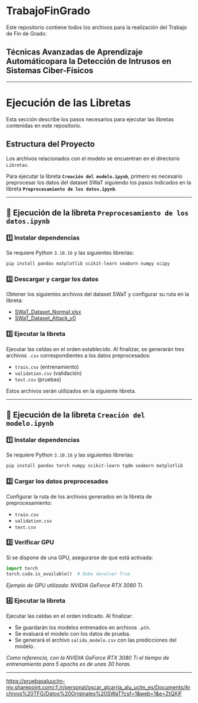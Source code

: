 # TrabajoFinGrado
Este repositorio contiene todos los archivos para la realización del Trabajo de Fin de Grado:

## Técnicas Avanzadas de Aprendizaje Automáticopara la Detección de Intrusos en Sistemas Ciber-Físicos

---

# Ejecución de las Libretas

Esta sección describe los pasos necesarios para ejecutar las libretas contenidas en este repositorio.

## Estructura del Proyecto
Los archivos relacionados con el modelo se encuentran en el directorio `Libretas`. 

Para ejecutar la libreta **`Creación del modelo.ipynb`**, primero es necesario preprocesar los datos del dataset SWaT siguiendo los pasos indicados en la libreta **`Preprocesamiento de los datos.ipynb`**.

---

## 📌 Ejecución de la libreta `Preprocesamiento de los datos.ipynb`

### 1️⃣ Instalar dependencias
Se requiere Python `3.10.16` y las siguientes librerías:
```bash
pip install pandas matplotlib scikit-learn seaborn numpy scipy
```

### 2️⃣ Descargar y cargar los datos
Obtener los siguientes archivos del dataset SWaT y configurar su ruta en la libreta:
- [SWaT_Dataset_Normal.xlsx](https://pruebasaluuclm-my.sharepoint.com/:x:/r/personal/oscar_alcarria_alu_uclm_es/Documents/Archivos%20TFG/Datos%20Originales%20SWaT/SWaT_Dataset_Normal.xlsx?d=w9a72d4f689c246538b404ae29ee1f5a5&csf=1&web=1&e=7afD8A)
- [SWaT_Dataset_Attack_v0](https://pruebasaluuclm-my.sharepoint.com/:x:/r/personal/oscar_alcarria_alu_uclm_es/Documents/Archivos%20TFG/Datos%20Originales%20SWaT/SWaT_Dataset_Attack_v0.xlsx?d=w48b3d7413b314499985f8ed7bf5c8be4&csf=1&web=1&e=eMIMfm)


### 3️⃣ Ejecutar la libreta
Ejecutar las celdas en el orden establecido. Al finalizar, se generarán tres archivos `.csv` correspondientes a los datos preprocesados:
- `train.csv` (entrenamiento)
- `validation.csv` (validación)
- `test.csv` (pruebas)

Estos archivos serán utilizados en la siguiente libreta.

---

## 📌 Ejecución de la libreta `Creación del modelo.ipynb`

### 1️⃣ Instalar dependencias
Se requiere Python `3.10.16` y las siguientes librerías:
```bash
pip install pandas torch numpy scikit-learn tqdm seaborn matplotlib
```

### 2️⃣ Cargar los datos preprocesados
Configurar la ruta de los archivos generados en la libreta de preprocesamiento:
- `train.csv`
- `validation.csv`
- `test.csv`

### 3️⃣ Verificar GPU
Si se dispone de una GPU, asegurarse de que está activada:
```python
import torch
torch.cuda.is_available()  # Debe devolver True
```
*Ejemplo de GPU utilizada: NVIDIA GeForce RTX 3080 Ti.*

### 4️⃣ Ejecutar la libreta
Ejecutar las celdas en el orden indicado. Al finalizar:
- Se guardarán los modelos entrenados en archivos `.pth`.
- Se evaluará el modelo con los datos de prueba.
- Se generará el archivo `salida_modelo.csv` con las predicciones del modelo.

*Como referencia, con la NVIDIA GeForce RTX 3080 Ti el tiempo de entrenamiento para 5 epochs es de unas 30 horas.*

---



https://pruebasaluuclm-my.sharepoint.com/:f:/r/personal/oscar_alcarria_alu_uclm_es/Documents/Archivos%20TFG/Datos%20Originales%20SWaT?csf=1&web=1&e=ZtQXjF